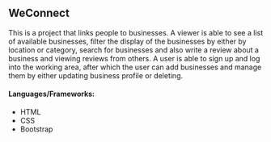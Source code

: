 <h2>WeConnect</h2>
This is a project that links people to businesses. A viewer is able to see a list of available businesses, filter the display of the businesses by either by location or category, search for businesses and also write a review about a business and viewing reviews from others. A user is able to sign up and log into the working area, after which the user can add businesses and manage them by either updating business profile or deleting.

<h4>Languages/Frameworks:</h4>
<ul>
  <li>HTML</li>
  <li>CSS</li>
  <li>Bootstrap</li>
 </ul><br />
